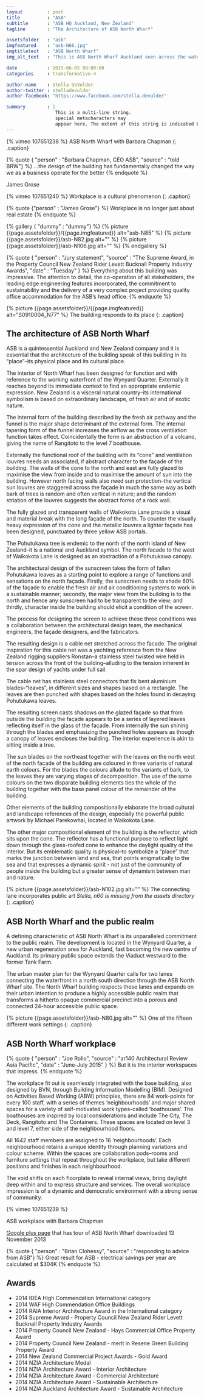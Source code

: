 ```yaml
---
layout         : post
title          : "ASB"
subtitle       : "ASB HQ Auckland, New Zealand" 
tagline        : "The Architecture of ASB North Wharf"

assetsfolder   : "asb"
imgfeatured    : "asb-N66.jpg"
imgtitletext   : "ASB North Wharf"
img_alt_text   : "This is ASB North Wharf Auckland seen across the water"

date           : 2015-06-05 00:00:00
categories     : transformative-4

author-name    : Stella DeVulder
author-twitter : stelladevulder
author-facebook: "https://www.facebook.com/stella.devulder"

summary        : |
                  This is a multi-line string.
                  special metacharacters may
                  appear here. The extent of this string is indicated by indentation.
---
```


{% vimeo 107651238 %}
ASB North Wharf with Barbara Chapman
{: .caption}

{% quote { "person" : "Barbara Chapman, CEO ASB", "source" : "told BRW"} %}
    …the design of the building has fundamentally changed the way we as a business operate for the better
{% endquote %}

James Grose

{% vimeo 107651240 %}
Workplace is a cultural phenomenon
{: .caption}

{% quote {"person" : "James Grose"} %}
    Workplace is no longer just about real estate
{% endquote %}

{% gallery { "dummy" : "dummy"} %}
    {% picture {{page.assetsfolder}}/{{page.imgfeatured}} alt="asb-N85" %}
    {% picture {{page.assetsfolder}}/asb-N82.jpg alt="" %}
    {% picture {{page.assetsfolder}}/asb-N106.jpg alt="" %}
{% endgallery %}

{% quote { "person" : "Jury statement", "source" : "The Supreme Award, in the Property Council New Zealand Rider Levett Bucknall Property Industry Awards", "date" : "Tuesday"  } %}
    Everything about this building was impressive. The attention to detail, the co-operation of all stakeholders, the leading edge engineering features incorporated, the commitment to sustainability and the delivery of a very complex project providing quality office accommodation for the ASB’s head office.
{% endquote %}    


{% picture {{page.assetsfolder}}/{{page.imgfeatured}} alt="S0910004_N77" %}
The building responds to its place 
{: .caption}

## The architecture of ASB North Wharf ##

ASB is a quintessential Auckland and New Zealand company and it is essential that the architecture of the building speak of this building in its “place”–its physical place and its cultural place.

The interior of North Wharf has been designed for function and with reference to the working waterfront of the Wynyard Quarter. Externally it reaches beyond its immediate context to find an appropriate endemic expression. New Zealand is a visceral natural country–its international symbolism is based on extraordinary landscape, of fresh air and of exotic nature.

The internal form of the building described by the fresh air pathway and the funnel is the major shape determinant of the external form. The internal tapering form of the funnel increases the airflow as the cross ventilation function takes effect. Coincidentally the form is an abstraction of a volcano, giving the name of Rangitoto to the level 7 boathouse.

Externally the functional roof of the building with its “cone” and ventilation louvres needs an associated, if abstract character to the façade of the building. The walls of the cone to the north and east are fully glazed to maximise the view from inside and to maximise the amount of sun into the building. However north facing walls also need sun protection–the vertical sun louvres are staggered across the façade in much the same way as both bark of trees is random and often vertical in nature; and the random striation of the louvres suggests the abstract forms of a rock wall.

The fully glazed and transparent walls of Waikokota Lane provide a visual and material break with the long façade of the north. To counter the visually heavy expression of the cone and the metallic louvres a lighter façade has been designed, punctuated by three yellow ASB portals.

The Pohutukawa tree is endemic to the north of the north island of New Zealand–it is a national and Auckland symbol. The north facade to the west of Waikokota Lane is designed as an abstraction of a Pohutukawa canopy.

The architectural design of the sunscreen takes the form of fallen Pohutukawa leaves as a starting point to explore a range of functions and sensations on the north façade. Firstly, the sunscreen needs to shade 60% of the façade to enable the fresh air and air conditioning systems to work in a sustainable manner; secondly, the major view from the building is to the north and hence any sunscreen had to be transparent to the view; and thirdly, character inside the building should elicit a condition of the screen.

The process for designing the screen to achieve these three conditions was a collaboration between the architectural design team, the mechanical engineers, the façade designers, and the fabricators.

The resulting design is a cable net stretched across the facade. The original inspiration for this cable net was a yachting reference from the New Zealand rigging suppliers Ronstan–a stainless steel twisted wire held in tension across the front of the building–alluding to the tension inherent in the spar design of yachts under full sail.

The cable net has stainless steel connectors that fix bent aluminium blades–“leaves”, in different sizes and shapes based on a rectangle. The leaves are then punched with shapes based on the holes found in decaying Pohutukawa leaves.

The resulting screen casts shadows on the glazed façade so that from outside the building the façade appears to be a series of layered leaves reflecting itself in the glass of the façade. From internally the sun shining through the blades and emphasizing the punched holes appears as though a canopy of leaves encloses the building. The interior experience is akin to sitting inside a tree.

The sun blades on the northeast together with the leaves on the north west of the north facade of the building are coloured in three variants of natural earth colours. For the blades the colours allude to the variants of bark, to the leaves they are varying stages of decomposition. The use of the same colours on the two disparate building elements ties the whole of the building together with the base panel colour of the remainder of the building.

Other elements of the building compositionally elaborate the broad cultural and landscape references of the design, especially the powerful public artwork by Michael Parekowhai, located in Waikokota Lane.

The other major compositional element of the building is the reflector, which sits upon the cone. The reflector has a functional purpose to reflect light down through the glass-roofed cone to enhance the daylight quality of the interior. But its emblematic quality is physical–to symbolize a “place” that marks the junction between land and sea, that points enigmatically to the sea and that expresses a dynamic spirit - not just of the community of people inside the building but a greater sense of dynamism between man and nature.

{% picture {{page.assetsfolder}}/asb-N102.jpg alt="" %}
The connecting lane incorporates public art *Stella, n60 is missing from the assets directory*
{: .caption}

## ASB North Wharf and the public realm ##

A defining characteristic of ASB North Wharf is its unparalleled commitment to the public realm. The development is located in the Wynyard Quarter, a new urban regeneration area for Auckland, fast becoming the new centre of Auckland. Its primary public space extends the Viaduct westward to the former Tank Farm.

The urban master plan for the Wynyard Quarter calls for two lanes connecting the waterfront in a north south direction through the ASB North Wharf site. The North Wharf building respects these lanes and expands on their urban intention to produce a highly accessible public realm that transforms a hitherto opaque commercial precinct into a porous and connected 24-hour accessible public space.

{% picture {{page.assetsfolder}}/asb-N80.jpg alt="" %}
One of the fifteen different work settings
{: .caption}

## ASB North Wharf workplace ##

{% quote { "person" : "Joe Rollo",  "source" : "ar140 Architectural Review Asia Pacific", "date" : "June-July 2015"  } %} 
But it is the interior workspaces that impress.
{% endquote %}

The workplace fit out is seamlessly integrated with the base building, also designed by BVN, through Building Information Modelling (BIM).  Designed on Activities Based Working (ABW) principles, there are 84 work-points for every 100 staff, with a series of themes ‘neighbourhoods’ and major shared spaces for a variety of self-motivated work types–called ‘boathouses’.  The boathouses are inspired by local considerations and include The City, The Deck, Rangitoto and The Containers.  These spaces are located on level 3 and level 7, either side of the neighbourhood floors.

All 1642 staff members are assigned to 16 ‘neighbourhoods’.  Each neighbourhood retains a unique identity through planning variations and colour scheme.  Within the spaces are collaboration pods–rooms and furniture settings that repeat throughout the workplace, but take different positions and finishes in each neighbourhood.

The void shifts on each floorplate to reveal internal views, bring daylight deep within and to express structure and services. The overall workplace impression is of a dynamic and democratic environment with a strong sense of community.

{% vimeo 107651239 %}

ASB workplace with Barbara Chapman

[Google plus page](http://bit.ly/1i71rpm) that has tour of ASB North Wharf downloaded 13 November 2013

{% quote { "person" : "Brian Clohessy", "source" : "responding to advice from ASB"} %}
    Great result for ASB - electrical savings per year are calculated at $304K
{% endquote %}

## Awards ##

 * 2014 IDEA High Commendation International category
 * 2014 WAF High Commendation Office Buildings
 * 2014 RAIA Interior Architecture Award in the International category
 * 2014 Supreme Award - Property Council New Zealand Rider Levett Bucknall Property Industry Awards
 * 2014 Property Council New Zealand - Hays Commercial Office Property Award
 * 2014 Property Council New Zealand - merit in Resene Green Building Property Award
 * 2014 New Zealand Commercial Project Awards - Gold Award
 * 2014 NZIA Architecture Medal
 * 2014 NZIA Architecture Award - Interior Architecture
 * 2014 NZIA Architecture Award - Commercial Architecture
 * 2014 NZIA Architecture Award - Sustainable Architecture
 * 2014 NZIA Auckland Architecture Award - Sustainable Architecture

